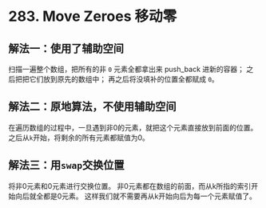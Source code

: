 # 283. Move Zeroes 移动零

## 解法一：使用了辅助空间

扫描一遍整个数组，把所有的非 `0` 元素全都拿出来 push_back 进新的容器；
之后把把它们放到原先的数组中；
再之后将没填补的位置全都赋成 `0`。

## 解法二：原地算法，不使用辅助空间

在遍历数组的过程中，一旦遇到非0的元素，就把这个元素直接放到前面的位置。
之后从`k`开始，将剩余的所有元素都赋值为0。

## 解法三：用`swap`交换位置

将非0元素和0元素进行交换位置。
非0元素都在数组的前面，而从k所指的索引开始向后就全都是0元素。
这样我们就不需要再从k开始向后为每一个元素赋值了。
